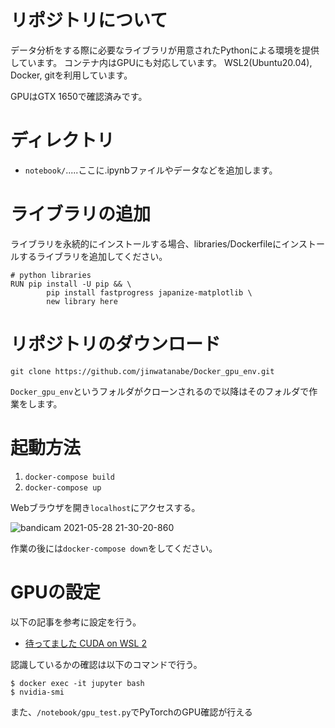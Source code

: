 # リポジトリについて
データ分析をする際に必要なライブラリが用意されたPythonによる環境を提供しています。
コンテナ内はGPUにも対応しています。
WSL2(Ubuntu20.04), Docker, gitを利用しています。

GPUはGTX 1650で確認済みです。

# ディレクトリ

- `notebook/`.....ここに.ipynbファイルやデータなどを追加します。

#  ライブラリの追加

ライブラリを永続的にインストールする場合、libraries/Dockerfileにインストールするライブラリを追加してください。

```
# python libraries
RUN pip install -U pip && \
        pip install fastprogress japanize-matplotlib \
        new library here
```

# リポジトリのダウンロード

```
git clone https://github.com/jinwatanabe/Docker_gpu_env.git
```

`Docker_gpu_env`というフォルダがクローンされるので以降はそのフォルダで作業をします。

# 起動方法
1. `docker-compose build`
2. `docker-compose up`

Webブラウザを開き`localhost`にアクセスする。

![bandicam 2021-05-28 21-30-20-860](https://user-images.githubusercontent.com/46788746/119984205-17639c80-bffc-11eb-9d66-7a420aa77150.jpg)

作業の後には`docker-compose down`をしてください。

# GPUの設定

以下の記事を参考に設定を行う。

- [待ってました CUDA on WSL 2](https://qiita.com/ksasaki/items/ee864abd74f95fea1efa)

認識しているかの確認は以下のコマンドで行う。

```
$ docker exec -it jupyter bash
$ nvidia-smi
```

また、`/notebook/gpu_test.py`でPyTorchのGPU確認が行える
